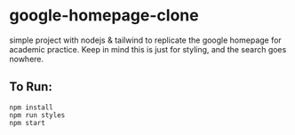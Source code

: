 # google-homepage-clone

simple project with nodejs & tailwind to replicate the google homepage for academic practice. Keep in mind this is just for styling, and the search goes nowhere.

## To Run:

```
npm install
npm run styles
npm start
```
